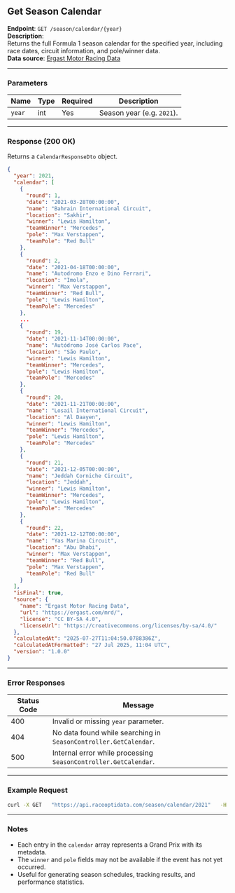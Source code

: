 ## Get Season Calendar

**Endpoint**: `GET /season/calendar/{year}`  
**Description**:  
Returns the full Formula 1 season calendar for the specified year, including race dates, circuit information, and pole/winner data.  
**Data source**: [Ergast Motor Racing Data](https://ergast.com/mrd/)

---

### Parameters

| Name   | Type   | Required | Description |
|--------|--------|----------|-------------|
| `year` | int    | Yes      | Season year (e.g. `2021`). |

---

### Response (200 OK)

Returns a `CalendarResponseDto` object.

```json
{
  "year": 2021,
  "calendar": [
    {
      "round": 1,
      "date": "2021-03-28T00:00:00",
      "name": "Bahrain International Circuit",
      "location": "Sakhir",
      "winner": "Lewis Hamilton",
      "teamWinner": "Mercedes",
      "pole": "Max Verstappen",
      "teamPole": "Red Bull"
    },
    {
      "round": 2,
      "date": "2021-04-18T00:00:00",
      "name": "Autodromo Enzo e Dino Ferrari",
      "location": "Imola",
      "winner": "Max Verstappen",
      "teamWinner": "Red Bull",
      "pole": "Lewis Hamilton",
      "teamPole": "Mercedes"
    },
    ...
    {
      "round": 19,
      "date": "2021-11-14T00:00:00",
      "name": "Autódromo José Carlos Pace",
      "location": "São Paulo",
      "winner": "Lewis Hamilton",
      "teamWinner": "Mercedes",
      "pole": "Lewis Hamilton",
      "teamPole": "Mercedes"
    },
    {
      "round": 20,
      "date": "2021-11-21T00:00:00",
      "name": "Losail International Circuit",
      "location": "Al Daayen",
      "winner": "Lewis Hamilton",
      "teamWinner": "Mercedes",
      "pole": "Lewis Hamilton",
      "teamPole": "Mercedes"
    },
    {
      "round": 21,
      "date": "2021-12-05T00:00:00",
      "name": "Jeddah Corniche Circuit",
      "location": "Jeddah",
      "winner": "Lewis Hamilton",
      "teamWinner": "Mercedes",
      "pole": "Lewis Hamilton",
      "teamPole": "Mercedes"
    },
    {
      "round": 22,
      "date": "2021-12-12T00:00:00",
      "name": "Yas Marina Circuit",
      "location": "Abu Dhabi",
      "winner": "Max Verstappen",
      "teamWinner": "Red Bull",
      "pole": "Max Verstappen",
      "teamPole": "Red Bull"
    }
  ],
  "isFinal": true,
  "source": {
    "name": "Ergast Motor Racing Data",
    "url": "https://ergast.com/mrd/",
    "license": "CC BY-SA 4.0",
    "licenseUrl": "https://creativecommons.org/licenses/by-sa/4.0/"
  },
  "calculatedAt": "2025-07-27T11:04:50.0788386Z",
  "calculatedAtFormatted": "27 Jul 2025, 11:04 UTC",
  "version": "1.0.0"
}
```

---

### Error Responses

| Status Code | Message |
|-------------|---------|
| 400         | Invalid or missing `year` parameter. |
| 404         | No data found while searching in `SeasonController.GetCalendar`. |
| 500         | Internal error while processing `SeasonController.GetCalendar`. |

---

### Example Request

```bash
curl -X GET   "https://api.raceoptidata.com/season/calendar/2021"   -H "accept: application/json"   -H "x-api-key: YOUR_API_KEY"
```

---

### Notes

- Each entry in the `calendar` array represents a Grand Prix with its metadata.  
- The `winner` and `pole` fields may not be available if the event has not yet occurred.  
- Useful for generating season schedules, tracking results, and performance statistics.  
